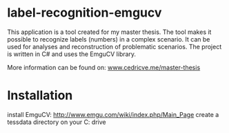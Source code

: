 label-recognition-emgucv
========================

This application is a tool created for my master thesis. The tool makes it possible to recognize labels (numbers) in a complex scenario. It can be used for analyses and reconstruction of problematic scenarios. The project is written in C# and uses the EmguCV library.

More information can be found on: www.cedricve.me/master-thesis

Installation
========================

install EmguCV: http://www.emgu.com/wiki/index.php/Main_Page
create a tessdata directory on your C: drive
